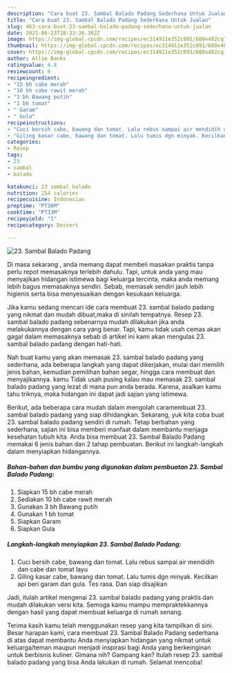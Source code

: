 ```yaml
---
description: "Cara buat 23. Sambal Balado Padang Sederhana Untuk Jualan"
title: "Cara buat 23. Sambal Balado Padang Sederhana Untuk Jualan"
slug: 463-cara-buat-23-sambal-balado-padang-sederhana-untuk-jualan
date: 2021-06-23T18:33:36.362Z
image: https://img-global.cpcdn.com/recipes/ec314911e352c091/680x482cq70/23-sambal-balado-padang-foto-resep-utama.jpg
thumbnail: https://img-global.cpcdn.com/recipes/ec314911e352c091/680x482cq70/23-sambal-balado-padang-foto-resep-utama.jpg
cover: https://img-global.cpcdn.com/recipes/ec314911e352c091/680x482cq70/23-sambal-balado-padang-foto-resep-utama.jpg
author: Allie Banks
ratingvalue: 4.8
reviewcount: 9
recipeingredient:
- "15 bh cabe merah"
- "10 bh cabe rawit merah"
- "3 bh Bawang putih"
- "1 bh tomat"
- " Garam"
- " Gula"
recipeinstructions:
- "Cuci bersih cabe, bawang dan tomat. Lalu rebus sampai air mendidih dan cabe dan tomat layu"
- "Giling kasar cabe, bawang dan tomat. Lalu tumis dgn minyak. Kecilkan api beri garam dan gula. Tes rasa. Dan siap disajikan"
categories:
- Resep
tags:
- 23
- sambal
- balado

katakunci: 23 sambal balado 
nutrition: 254 calories
recipecuisine: Indonesian
preptime: "PT36M"
cooktime: "PT33M"
recipeyield: "1"
recipecategory: Dessert

---
```



![23. Sambal Balado Padang](https://img-global.cpcdn.com/recipes/ec314911e352c091/680x482cq70/23-sambal-balado-padang-foto-resep-utama.jpg)

Di masa  sekarang , anda memang dapat membeli masakan praktis tanpa perlu repot memasaknya terlebih dahulu. Tapi, untuk anda yang mau menyajikan hidangan istimewa bagi keluarga tercinta, maka anda memang lebih bagus memasaknya sendiri. Sebab, memasak sendiri jauh lebih higienis serta bisa menyesuaikan dengan kesukaan keluarga.

Jika kamu sedang mencari ide cara membuat 23. sambal balado padang yang nikmat dan mudah dibuat,maka di sinilah tempatnya. Resep 23. sambal balado padang  sebenarnya mudah dilakukan jika anda melakukannya dengan cara yang benar. Tapi, kamu tidak usah cemas akan gagal dalam memasaknya 
sebab di artikel ini kami akan mengulas 23. sambal balado padang dengan hati-hati.  



Nah buat kamu yang akan memasak 23. sambal balado padang yang sederhana, ada beberapa langkah yang dapat dikerjakan, mulai dari memilih jenis bahan, kemudian pemilihan bahan segar, hingga cara membuat dan menyajikannya. kamu Tidak usah pusing kalau mau memasak 23. sambal balado padang yang lezat di mana pun anda berada. Karena, asalkan kamu  tahu triknya, maka hidangan ini dapat jadi sajian yang istimewa.

Berikut, ada beberapa cara mudah dalam mengolah caramembuat 23. sambal balado padang yang siap dihidangkan. Sekarang, yuk kita coba buat 23. sambal balado padang sendiri di rumah. Tetap berbahan yang sederhana, sajian ini bisa memberi manfaat dalam membantu menjaga kesehatan tubuh kita. Anda bisa membuat 23. Sambal Balado Padang memakai 6 jenis bahan dan 2 tahap pembuatan. Berikut ini langkah-langkah dalam menyiapkan hidangannya.

<!--inarticleads1-->

##### Bahan-bahan dan bumbu yang digunakan dalam pembuatan 23. Sambal Balado Padang:

1. Siapkan 15 bh cabe merah
1. Sediakan 10 bh cabe rawit merah
1. Gunakan 3 bh Bawang putih
1. Gunakan 1 bh tomat
1. Siapkan  Garam
1. Siapkan  Gula




<!--inarticleads2-->

##### Langkah-langkah menyiapkan 23. Sambal Balado Padang:

1. Cuci bersih cabe, bawang dan tomat. Lalu rebus sampai air mendidih dan cabe dan tomat layu
1. Giling kasar cabe, bawang dan tomat. Lalu tumis dgn minyak. Kecilkan api beri garam dan gula. Tes rasa. Dan siap disajikan




Jadi, itulah artikel mengenai  23. sambal balado padang  yang praktis dan mudah dilakukan versi kita. Semoga kamu mampu mempraktekkannya dengan hasil yang dapat membuat keluarga di rumah senang. 

Terima kasih kamu telah menggunakan resep yang kita tampilkan di sini. Besar harapan kami, cara membuat  23. Sambal Balado Padang sederhana di atas dapat membantu Anda menyiapkan hidangan yang nikmat untuk keluarga/teman maupun menjadi inspirasi bagi Anda yang berkeinginan untuk berbisnis kuliner. Gimana nih? Gampang kan? Itulah resep 23. sambal balado padang yang bisa Anda lakukan di rumah. Selamat mencoba!

